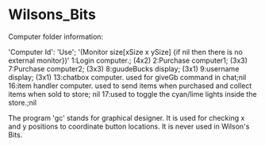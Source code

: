 Wilsons_Bits
============

Computer folder information:

'Computer Id': 'Use'; '(Monitor size[xSize x ySize] {if nil then there is no external monitor})'
1:Login computer.; (4x2)
2:Purchase computer1; (3x3)
7:Purchase computer2; (3x3)
8:guudeBucks display; (3x1)
9:username display; (3x1)
13:chatbox computer. used for giveGb command in chat;nil
16:item handler computer. used to send items when purchased and collect items when sold to store; nil
17:used to toggle the cyan/lime lights inside the store.;nil 

The program 'gc' stands for graphical designer. It is used for checking x and y positions to coordinate button locations.
It is never used in Wilson's Bits.

